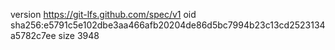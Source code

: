 version https://git-lfs.github.com/spec/v1
oid sha256:e5791c5e102dbe3aa466afb20204de86d5bc7994b23c13cd2523134a5782c7ee
size 3948
